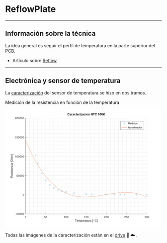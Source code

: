 # ReflowPlate

---

## Información sobre la técnica

La idea general es seguir el perfil de temperatura en la parte superior del PCB.

- Artículo sobre [Reflow](https://www.compuphase.com/electronics/reflowsolderprofiles.htm)

---

## Electrónica y sensor de temperatura

La [caracterización](https://docs.google.com/spreadsheets/d/1-RvlA-grsIiiUgjizpUGiVOSZX-gMTfZjR6k9xNPSr8/edit?usp=sharing) del sensor de temperatura se hizo en dos tramos.

Medición de la resistencia en función de la temperatura

![NTC resistencia](https://github.com/DarioCapu/ReflowPlate/blob/main/NTC/NTC_resistencia_vs_temperatura.png)

Todas las imágenes de la caracterización están en el [drive](https://drive.google.com/drive/folders/1haFe0wOA7xZrg_-eInfIcUbAJK93i5PH?usp=sharing) :floppy_disk: :cloud: .
